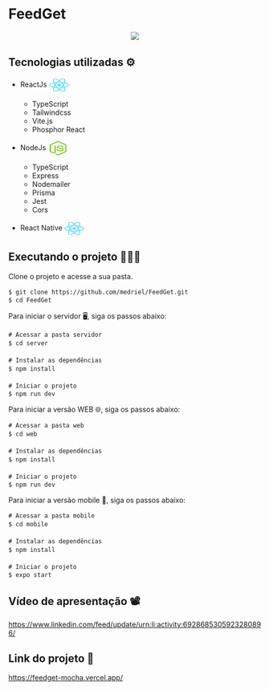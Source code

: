 # FeedGet

<div align="center">
<img heigth="180 em" src="https://user-images.githubusercontent.com/74268252/166290847-f27b34c2-4681-4513-bbfb-067e233ffaa9.png"/>
</div>

## Tecnologias utilizadas ⚙️
  - ReactJs <img align="center" alt="Adriel-React" height="30" width="40" src="https://raw.githubusercontent.com/devicons/devicon/master/icons/react/react-original.svg"/>
  
    - TypeScript
    - Tailwindcss
    - Vite.js  
    - Phosphor React

  - NodeJs <img align="center" alt="Adriel-Node" height="30" width="40" src="https://raw.githubusercontent.com/devicons/devicon/master/icons/nodejs/nodejs-plain.svg"/>
    
    - TypeScript
    - Express
    - Nodemailer
    - Prisma
    - Jest
    - Cors
     
  - React Native <img align="center" alt="Adriel-ReactNative" height="30" width="40" src="https://raw.githubusercontent.com/devicons/devicon/master/icons/react/react-original.svg"/>

## Executando o projeto 👨🏻‍💻

Clone o projeto e acesse a sua pasta.

```cl
$ git clone https://github.com/medriel/FeedGet.git
$ cd FeedGet
```
Para iniciar o servidor 🖥️, siga os passos abaixo:

```cl
# Acessar a pasta servidor
$ cd server

# Instalar as dependências
$ npm install

# Iniciar o projeto
$ npm run dev
```

Para iniciar a versão WEB 🌐, siga os passos abaixo:

```cl
# Acessar a pasta web
$ cd web

# Instalar as dependências
$ npm install

# Iniciar o projeto
$ npm run dev
```

Para iniciar a versão mobile 📱, siga os passos abaixo:

```cl
# Acessar a pasta mobile
$ cd mobile

# Instalar as dependências
$ npm install

# Iniciar o projeto
$ expo start
```

## Vídeo de apresentação 📽️
https://www.linkedin.com/feed/update/urn:li:activity:6928685305923280896/

## Link do projeto 🔗
https://feedget-mocha.vercel.app/
